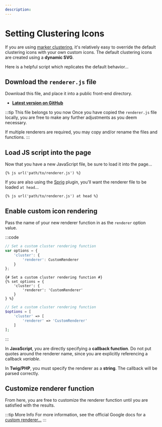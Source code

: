 ```yaml
---
description:
---
```


# Setting Clustering Icons

If you are using [marker clustering](/dynamic-maps/clustering-markers/), it's relatively easy to override the default clustering icons with your own custom icons. The default clustering icons are created using a **dynamic SVG**.

Here is a helpful script which replicates the default behavior...

## Download the `renderer.js` file

Download this file, and place it into a public front-end directory.

- [**Latest version on GitHub**](https://github.com/doublesecretagency/craft-googlemaps/blob/v4/docs/examples/js/renderer.js)

:::tip This file belongs to you now
Once you have copied the `renderer.js` file locally, you are free to make any further adjustments as you deem necessary.

If multiple renderers are required, you may copy and/or rename the files and functions.
:::

## Load JS script into the page

Now that you have a new JavaScript file, be sure to load it into the page...

```twig
{% js url('path/to/renderer.js') %}
```

If you are also using the [Sprig](https://plugins.craftcms.com/sprig) plugin, you'll want the renderer file to be loaded `at head`...

```twig
{% js url('path/to/renderer.js') at head %}
```

## Enable custom icon rendering

Pass the name of your new renderer function in as the `renderer` option value.

:::code
```js
// Set a custom cluster rendering function
var options = {
    'cluster': {
        'renderer': CustomRenderer
    }
};
```
```twig
{# Set a custom cluster rendering function #}
{% set options = {
    'cluster': {
        'renderer': 'CustomRenderer'
    }
} %}
```
```php
// Set a custom cluster rendering function
$options = [
    'cluster' => [
        'renderer' => 'CustomRenderer'
    ]
];
```
:::

In **JavaScript**, you are directly specifying a **callback function**. Do not put quotes around the renderer name, since you are explicitly referencing a callback _variable_.

In **Twig/PHP**, you must specify the renderer as a **string**. The callback will be parsed correctly.

## Customize renderer function

From here, you are free to customize the renderer function until you are satisfied with the results.

:::tip More Info
For more information, see the official Google docs for a [custom renderer...](https://googlemaps.github.io/js-markerclusterer/interfaces/MarkerClustererOptions.html#renderer)
:::
